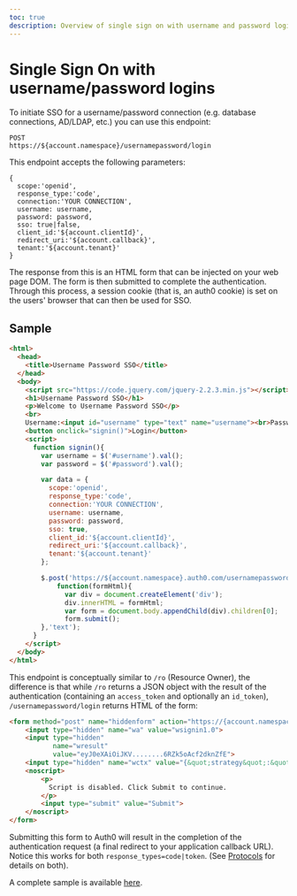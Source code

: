 ```yaml
---
toc: true
description: Overview of single sign on with username and password logins.
---
```


# Single Sign On with username/password logins

To initiate SSO for a username/password connection (e.g. database connections, AD/LDAP, etc.) you can use this endpoint:

```text
POST
https://${account.namespace}/usernamepassword/login
```

This endpoint accepts the following parameters:

```text
{
  scope:'openid',
  response_type:'code',
  connection:'YOUR CONNECTION',
  username: username,
  password: password,
  sso: true|false,
  client_id:'${account.clientId}',
  redirect_uri:'${account.callback}',
  tenant:'${account.tenant}'
}
```

The response from this is an HTML form that can be injected on your web page DOM. The form is then submitted to complete the authentication. Through this process, a session cookie (that is, an auth0 cookie) is set on the users' browser that can then be used for SSO.

## Sample

```html
<html>
  <head>
    <title>Username Password SSO</title>
  </head>
  <body>
    <script src="https://code.jquery.com/jquery-2.2.3.min.js"></script>
    <h1>Username Password SSO</h1>
    <p>Welcome to Username Password SSO</p>
    <br>
    Username:<input id="username" type="text" name="username"><br>Password:<input id="password" type="text" name="password"><br>
    <button onclick="signin()">Login</button>
    <script>
      function signin(){
        var username = $('#username').val();
        var password = $('#password').val();

        var data = {
          scope:'openid',
          response_type:'code',
          connection:'YOUR CONNECTION',
          username: username,
          password: password,
          sso: true,
          client_id:'${account.clientId}',
          redirect_uri:'${account.callback}',
          tenant:'${account.tenant}'
        };

        $.post('https://${account.namespace}.auth0.com/usernamepassword/login', data,
            function(formHtml){
              var div = document.createElement('div');
              div.innerHTML = formHtml;
              var form = document.body.appendChild(div).children[0];
              form.submit();
        },'text');
      }
    </script>
  </body>
</html>
```

This endpoint is conceptually similar to `/ro` (Resource Owner), the difference is that while `/ro` returns a JSON object with the result of the authentication (containing an `access_token` and optionally an `id_token`), `/usernamepassword/login` returns HTML of the form:

```html
<form method="post" name="hiddenform" action="https://{account.namespace}/login/callback">
    <input type="hidden" name="wa" value="wsignin1.0">
    <input type="hidden"
           name="wresult"
           value="eyJ0eXAiOiJKV........6RZk5oAcf2dknZfE">
    <input type="hidden" name="wctx" value="{&quot;strategy&quot;:&quot;auth0&quot;,&quot;auth0Client&quot;:&quot;&quot;,&quot;tenant&quot;:&quot;${account.tenant}&quot;,&quot;connection&quot;:&quot;YOUR_CONNECTION&quot;,&quot;client_id&quot;:&quot;${account.clientId}&quot;,&quot;response_type&quot;:&quot;code&quot;,&quot;scope&quot;:&quot;openid&quot;,&quot;redirect_uri&quot;:&quot;${account.callback}&quot;,&quot;session_user&quot;:&quot;123456789&quot;}">
    <noscript>
        <p>
          Script is disabled. Click Submit to continue.
        </p>
        <input type="submit" value="Submit">
    </noscript>
</form>
```

Submitting this form to Auth0 will result in the completion of the authentication request (a final redirect to your application callback URL). Notice this works for both `response_types=code|token`. (See [Protocols](/protocols) for details on both).

A complete sample is available [here](https://github.com/auth0-samples/auth0-database-connection-custom-sso).
